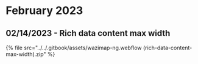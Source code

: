 # February 2023

## 02/14/2023 - Rich data content max width

{% file src="../../.gitbook/assets/wazimap-ng.webflow (rich-data-content-max-width).zip" %}
